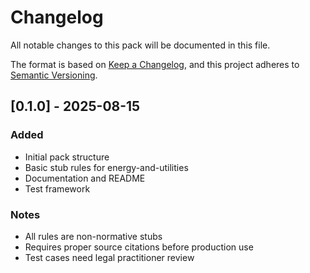 # Changelog

All notable changes to this pack will be documented in this file.

The format is based on [Keep a Changelog](https://keepachangelog.com/en/1.0.0/),
and this project adheres to [Semantic Versioning](https://semver.org/spec/v2.0.0.html).

## [0.1.0] - 2025-08-15

### Added
- Initial pack structure
- Basic stub rules for energy-and-utilities
- Documentation and README
- Test framework

### Notes
- All rules are non-normative stubs
- Requires proper source citations before production use
- Test cases need legal practitioner review

